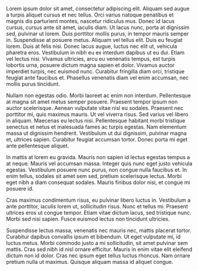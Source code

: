 

Lorem ipsum dolor sit amet, consectetur adipiscing elit. Aliquam sed augue a turpis aliquet cursus et nec tellus. Orci varius natoque penatibus et magnis dis parturient montes, nascetur ridiculus mus. Donec id lacus cursus, cursus ante sit amet, iaculis diam. Ut lacus nunc, porta at dignissim sed, pulvinar ut lorem. Duis porttitor mollis purus, in tempor mauris semper in. Suspendisse at posuere metus. Aliquam vel tellus elit. Duis eu feugiat lorem. Duis at felis nisi. Donec lacus augue, luctus nec elit ut, vehicula pharetra eros. Vestibulum in nibh eu ex interdum dapibus ut eu dui. Etiam vel lectus nisi. Vivamus ultricies, arcu eu venenatis tempus, est turpis lobortis urna, posuere dictum magna sapien et dolor. Vivamus auctor imperdiet turpis, nec euismod nunc. Curabitur fringilla diam orci, tristique feugiat ante faucibus et. Phasellus venenatis diam vel enim accumsan, nec mollis purus tincidunt.

Nullam non egestas odio. Morbi laoreet ac enim non interdum. Pellentesque at magna sit amet metus semper posuere. Praesent tempor ipsum non auctor scelerisque. Aenean vulputate vitae nisl eu sodales. Praesent nec porttitor mi, quis maximus mauris. Ut vel viverra risus. Sed varius vel libero in aliquam. Maecenas eu lectus nisi. Pellentesque habitant morbi tristique senectus et netus et malesuada fames ac turpis egestas. Nam elementum massa ut dignissim hendrerit. Vestibulum ut dui dignissim, pulvinar magna et, ultrices sapien. Curabitur feugiat accumsan tortor. Donec porta mi eget ante pellentesque aliquet.

In mattis at lorem eu gravida. Mauris non sapien id lectus egestas tempus a at neque. Mauris vel accumsan massa. Integer quis nunc eget justo vehicula egestas. Vestibulum posuere nunc purus, non congue nulla faucibus et. In enim tellus, sodales sit amet sem sed, pretium scelerisque lectus. Morbi eget nibh a diam consequat sodales. Mauris finibus dolor nisi, et congue mi posuere id.

Cras maximus condimentum risus, eu pulvinar libero luctus in. Vestibulum a ante porttitor, iaculis lorem ut, sollicitudin risus. Nunc et tellus mi. Praesent ultrices eros ut congue tempor. Etiam vitae dictum lacus, sed tristique nunc. Morbi sed nisi sapien. Fusce euismod lectus non tincidunt ultricies.

Suspendisse lectus massa, venenatis nec mauris nec, mattis placerat tortor. Curabitur dapibus convallis ipsum et bibendum. Ut eget vulputate mi, id luctus metus. Morbi commodo justo a mi sollicitudin, sit amet pulvinar sem mattis. Cras sed nibh id nisl ornare efficitur. Mauris in enim vitae elit eleifend dictum non id dolor. Cras nec ipsum eget tellus luctus rhoncus. Nam ornare pretium nulla ut maximus. Quisque aliquam massa id aliquet congue. 
